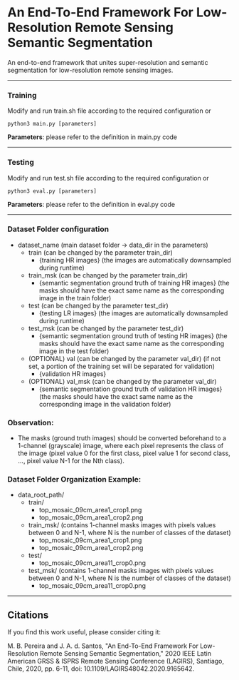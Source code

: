 # An End-To-End Framework For Low-Resolution Remote Sensing Semantic Segmentation
An end-to-end framework that unites super-resolution and semantic segmentation for low-resolution remote sensing images.

------------

### Training
Modify and run train.sh file according to the required configuration or 

```
python3 main.py [parameters]
```

**Parameters**: please refer to the definition in main.py code

------------

### Testing
Modify and run test.sh file according to the required configuration or 

```
python3 eval.py [parameters]
```

**Parameters**: please refer to the definition in eval.py code

------------

### Dataset Folder configuration

- dataset_name (main dataset folder -> data_dir in the parameters)
	- train (can be changed by the parameter train_dir)
		- {training HR images} (the images are automatically downsampled during runtime)
	- train_msk (can be changed by the parameter train_dir)
  		- {semantic segmentation ground truth of training HR images} (the masks should have the exact same name as the corresponding image in the train folder)   
	- test (can be changed by the parameter test_dir)
  		- {testing LR images} (the images are automatically downsampled during runtime)
	- test_msk (can be changed by the parameter test_dir)
  		- {semantic segmentation ground truth of testing HR images} (the masks should have the exact same name as the corresponding image in the test folder)
	- (OPTIONAL) val (can be changed by the parameter val_dir) (if not set, a portion of the training set will be separated for validation)
  		- {validation HR images}
	- (OPTIONAL) val_msk (can be changed by the parameter val_dir)
  		- {semantic segmentation ground truth of validation HR images} (the masks should have the exact same name as the corresponding image in the validation folder)
   
### Observation:
  - The masks (ground truth images) should be converted beforehand to a 1-channel (grayscale) image, where each pixel represents the class of the image (pixel value 0 for the first class, pixel value 1 for second class, ..., pixel value N-1 for the Nth class).

### Dataset Folder Organization Example:
  - data_root_path/
    - train/
      - top_mosaic_09cm_area1_crop1.png
      - top_mosaic_09cm_area1_crop2.png
    - train_msk/ (contains 1-channel masks images with pixels values between 0 and N-1, where N is the number of classes of the dataset)
      - top_mosaic_09cm_area1_crop1.png
      - top_mosaic_09cm_area1_crop2.png 
    - test/
      - top_mosaic_09cm_area11_crop0.png 
    - test_msk/ (contains 1-channel masks images with pixels values between 0 and N-1, where N is the number of classes of the dataset)
      - top_mosaic_09cm_area11_crop0.png


------------

## Citations
If you find this work useful, please consider citing it:

M. B. Pereira and J. A. d. Santos, "An End-To-End Framework For Low-Resolution Remote Sensing Semantic Segmentation," 2020 IEEE Latin American GRSS & ISPRS Remote Sensing Conference (LAGIRS), Santiago, Chile, 2020, pp. 6-11, doi: 10.1109/LAGIRS48042.2020.9165642.
